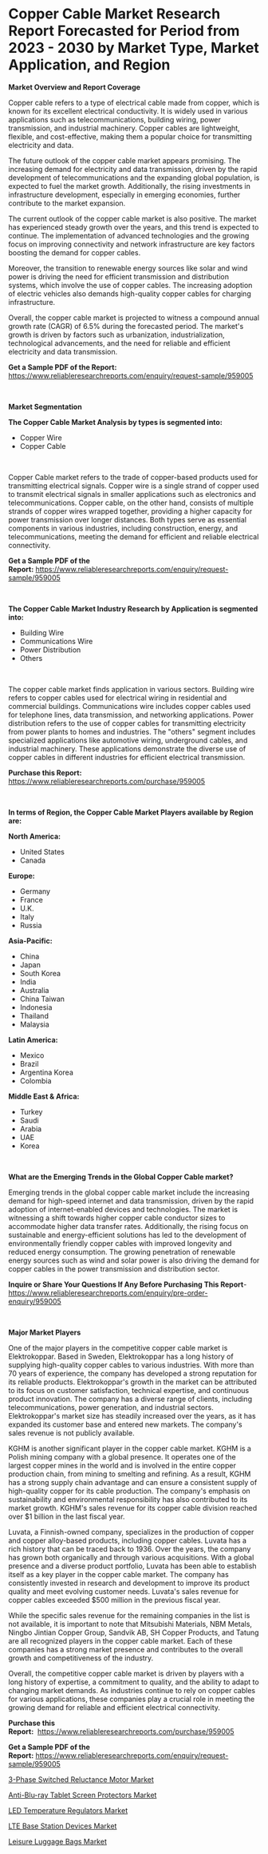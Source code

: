 <p><h1>Copper Cable Market Research Report Forecasted for Period from 2023 -  2030 by Market Type, Market Application, and Region</h1></p><p><strong>Market Overview and Report Coverage</strong></p>
<p><p>Copper cable refers to a type of electrical cable made from copper, which is known for its excellent electrical conductivity. It is widely used in various applications such as telecommunications, building wiring, power transmission, and industrial machinery. Copper cables are lightweight, flexible, and cost-effective, making them a popular choice for transmitting electricity and data.</p><p>The future outlook of the copper cable market appears promising. The increasing demand for electricity and data transmission, driven by the rapid development of telecommunications and the expanding global population, is expected to fuel the market growth. Additionally, the rising investments in infrastructure development, especially in emerging economies, further contribute to the market expansion.</p><p>The current outlook of the copper cable market is also positive. The market has experienced steady growth over the years, and this trend is expected to continue. The implementation of advanced technologies and the growing focus on improving connectivity and network infrastructure are key factors boosting the demand for copper cables.</p><p>Moreover, the transition to renewable energy sources like solar and wind power is driving the need for efficient transmission and distribution systems, which involve the use of copper cables. The increasing adoption of electric vehicles also demands high-quality copper cables for charging infrastructure.</p><p>Overall, the copper cable market is projected to witness a compound annual growth rate (CAGR) of 6.5% during the forecasted period. The market's growth is driven by factors such as urbanization, industrialization, technological advancements, and the need for reliable and efficient electricity and data transmission.</p></p>
<p><strong>Get a Sample PDF of the Report:</strong> <a href="https://www.reliableresearchreports.com/enquiry/request-sample/959005">https://www.reliableresearchreports.com/enquiry/request-sample/959005</a></p>
<p>&nbsp;</p>
<p><strong>Market Segmentation</strong></p>
<p><strong>The Copper Cable Market Analysis by types is segmented into:</strong></p>
<p><ul><li>Copper Wire</li><li>Copper Cable</li></ul></p>
<p>&nbsp;</p>
<p><p>Copper Cable market refers to the trade of copper-based products used for transmitting electrical signals. Copper wire is a single strand of copper used to transmit electrical signals in smaller applications such as electronics and telecommunications. Copper cable, on the other hand, consists of multiple strands of copper wires wrapped together, providing a higher capacity for power transmission over longer distances. Both types serve as essential components in various industries, including construction, energy, and telecommunications, meeting the demand for efficient and reliable electrical connectivity.</p></p>
<p><strong>Get a Sample PDF of the Report:</strong>&nbsp;<a href="https://www.reliableresearchreports.com/enquiry/request-sample/959005">https://www.reliableresearchreports.com/enquiry/request-sample/959005</a></p>
<p>&nbsp;</p>
<p><strong>The Copper Cable Market Industry Research by Application is segmented into:</strong></p>
<p><ul><li>Building Wire</li><li>Communications Wire</li><li>Power Distribution</li><li>Others</li></ul></p>
<p>&nbsp;</p>
<p><p>The copper cable market finds application in various sectors. Building wire refers to copper cables used for electrical wiring in residential and commercial buildings. Communications wire includes copper cables used for telephone lines, data transmission, and networking applications. Power distribution refers to the use of copper cables for transmitting electricity from power plants to homes and industries. The "others" segment includes specialized applications like automotive wiring, underground cables, and industrial machinery. These applications demonstrate the diverse use of copper cables in different industries for efficient electrical transmission.</p></p>
<p><strong>Purchase this Report:</strong>&nbsp; <a href="https://www.reliableresearchreports.com/purchase/959005">https://www.reliableresearchreports.com/purchase/959005</a></p>
<p>&nbsp;</p>
<p><strong>In terms of Region, the Copper Cable Market Players available by Region are:</strong></p>
<p>
    <p> <strong> North America: </strong>
        <ul>
            <li>United States</li>
            <li>Canada</li>
        </ul>
        </p> 
    <p> <strong> Europe: </strong>
        <ul>
            <li>Germany</li>
            <li>France</li>
            <li>U.K.</li>
            <li>Italy</li>
            <li>Russia</li>
        </ul>
        </p> 
    <p> <strong> Asia-Pacific: </strong>
        <ul>
            <li>China</li>
            <li>Japan</li>
            <li>South Korea</li>
            <li>India</li>
            <li>Australia</li>
            <li>China Taiwan</li>
            <li>Indonesia</li>
            <li>Thailand</li>
            <li>Malaysia</li>
        </ul>
        </p> 
    <p> <strong> Latin America: </strong>
        <ul>
            <li>Mexico</li>
            <li>Brazil</li>
            <li>Argentina Korea</li>
            <li>Colombia</li>
        </ul>
        </p> 
    <p> <strong> Middle East & Africa: </strong>
        <ul>
            <li>Turkey</li>
            <li>Saudi</li>
            <li>Arabia</li>
            <li>UAE</li>
            <li>Korea</li>
        </ul>
    </p>
    </p>
<p>&nbsp;</p>
<p><strong>What are the Emerging Trends in the Global Copper Cable market?</strong></p>
<p><p>Emerging trends in the global copper cable market include the increasing demand for high-speed internet and data transmission, driven by the rapid adoption of internet-enabled devices and technologies. The market is witnessing a shift towards higher copper cable conductor sizes to accommodate higher data transfer rates. Additionally, the rising focus on sustainable and energy-efficient solutions has led to the development of environmentally friendly copper cables with improved longevity and reduced energy consumption. The growing penetration of renewable energy sources such as wind and solar power is also driving the demand for copper cables in the power transmission and distribution sector.</p></p>
<p><strong>Inquire or Share Your Questions If Any Before Purchasing This Report</strong>- <a href="https://www.reliableresearchreports.com/enquiry/pre-order-enquiry/959005">https://www.reliableresearchreports.com/enquiry/pre-order-enquiry/959005</a></p>
<p>&nbsp;</p>
<p><strong>Major Market Players</strong></p>
<p><p>One of the major players in the competitive copper cable market is Elektrokoppar. Based in Sweden, Elektrokoppar has a long history of supplying high-quality copper cables to various industries. With more than 70 years of experience, the company has developed a strong reputation for its reliable products. Elektrokoppar's growth in the market can be attributed to its focus on customer satisfaction, technical expertise, and continuous product innovation. The company has a diverse range of clients, including telecommunications, power generation, and industrial sectors. Elektrokoppar's market size has steadily increased over the years, as it has expanded its customer base and entered new markets. The company's sales revenue is not publicly available.</p><p>KGHM is another significant player in the copper cable market. KGHM is a Polish mining company with a global presence. It operates one of the largest copper mines in the world and is involved in the entire copper production chain, from mining to smelting and refining. As a result, KGHM has a strong supply chain advantage and can ensure a consistent supply of high-quality copper for its cable production. The company's emphasis on sustainability and environmental responsibility has also contributed to its market growth. KGHM's sales revenue for its copper cable division reached over $1 billion in the last fiscal year.</p><p>Luvata, a Finnish-owned company, specializes in the production of copper and copper alloy-based products, including copper cables. Luvata has a rich history that can be traced back to 1936. Over the years, the company has grown both organically and through various acquisitions. With a global presence and a diverse product portfolio, Luvata has been able to establish itself as a key player in the copper cable market. The company has consistently invested in research and development to improve its product quality and meet evolving customer needs. Luvata's sales revenue for copper cables exceeded $500 million in the previous fiscal year.</p><p>While the specific sales revenue for the remaining companies in the list is not available, it is important to note that Mitsubishi Materials, NBM Metals, Ningbo Jintian Copper Group, Sandvik AB, SH Copper Products, and Tatung are all recognized players in the copper cable market. Each of these companies has a strong market presence and contributes to the overall growth and competitiveness of the industry.</p><p>Overall, the competitive copper cable market is driven by players with a long history of expertise, a commitment to quality, and the ability to adapt to changing market demands. As industries continue to rely on copper cables for various applications, these companies play a crucial role in meeting the growing demand for reliable and efficient electrical connectivity.</p></p>
<p><strong>Purchase this Report:</strong>&nbsp;&nbsp;<a href="https://www.reliableresearchreports.com/purchase/959005">https://www.reliableresearchreports.com/purchase/959005</a></p>
<p></p>
<p><strong>Get a Sample PDF of the Report:</strong>&nbsp;<a href="https://www.reliableresearchreports.com/enquiry/request-sample/959005">https://www.reliableresearchreports.com/enquiry/request-sample/959005</a></p>
<p><p><a href="https://medium.com/@adolfoadams1988/3-phase-switched-reluctance-motor-market-comprehensive-assessment-by-type-application-and-6b936a8958a6">3-Phase Switched Reluctance Motor Market</a></p><p><a href="https://medium.com/@randysimpson755/decoding-anti-blu-ray-tablet-screen-protectors-market-metrics-market-share-trends-and-growth-6a3ac01fb0f9">Anti-Blu-ray Tablet Screen Protectors Market</a></p><p><a href="https://medium.com/@noemiharvey05/analyzing-led-temperature-regulators-market-global-industry-perspective-and-forecast-2023-to-2702f11443d7">LED Temperature Regulators Market</a></p><p><a href="https://medium.com/@karleeprice82/lte-base-station-devices-nbsp-market-focuses-on-market-share-size-and-projected-forecast-till-2030-a72eab5b7586">LTE Base Station Devices Market</a></p><p><a href="https://medium.com/@olenwuckert56/leisure-luggage-bags-market-analysis-its-cagr-market-segmentation-and-global-industry-overview-369ede0a14f4">Leisure Luggage Bags Market</a></p></p>